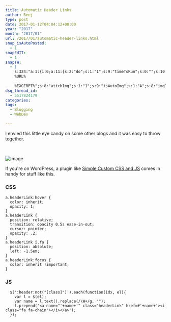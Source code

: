 ```yaml
---
title: Automatic Header Links
author: Beej
type: post
date: 2017-01-12T04:04:12+00:00
year: "2017"
month: "2017/01"
url: /2017/01/automatic-header-links.html
snap_isAutoPosted:
  - 1
snapEdIT:
  - 1
snapTW:
  - |
    s:324:"a:1:{i:0;a:11:{s:2:"do";s:1:"1";s:9:"timeToRun";s:0:"";s:10:"SNAPformat";s:27:"%TITLE%
    %URL%
    
    %EXCERPT%";s:8:"attchImg";s:1:"1";s:9:"isAutoImg";s:1:"A";s:8:"imgToUse";s:0:"";s:4:"doTW";s:1:"1";s:11:"isPrePosted";s:1:"1";s:8:"isPosted";s:1:"1";s:4:"pgID";s:18:"819394602687827970";s:5:"pDate";s:19:"2017-01-12 04:04:35";}}";
dsq_thread_id:
  - 5517824179
categories:
tags:
  - Blogging
  - WebDev

---
```

I envied this little eye candy on some other blogs and it was easy to throw together.
  
&nbsp;
  
![image][1]

If you're on WordPress, a plugin like [Simple Custom CSS and JS][2] comes in handy for stuff like this.

### CSS

    a.headerLink:hover {
      color: inherit;
      opacity: 1;
    }
    a.headerLink {
      position: relative;
      transition: opacity 0.5s ease-in-out;
      cursor: pointer;
      opacity: .2;
    }
    a.headerLink i.fa {
      position: absolute;
      left: -1.5em;
    }
    a.headerLink:focus {
      color: inherit !important;
    }
    

### JS

      $(':header:not("[class]")').each(function(idx, el){
        var l = $(el);
        var name = l.text().replace(/\W+/g, "");
        l.prepend('<a name="'+name+'" class="headerLink" href=#'+name+'><i class="fa fa-chain"></i></a>');
      });

 [1]: https://cloud.githubusercontent.com/assets/6301228/21876423/a13e9ae2-d837-11e6-9016-0532c9d05bae.png
 [2]: https://wordpress.org/plugins/custom-css-js/